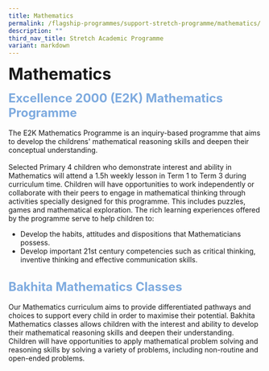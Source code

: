 ```yaml
---
title: Mathematics
permalink: /flagship-programmes/support-stretch-programme/mathematics/
description: ""
third_nav_title: Stretch Academic Programme
variant: markdown
---
```

<b><font size="6">Mathematics</font></b>

<b><font size="5" color="#7daadf">Excellence 2000 (E2K) Mathematics Programme</font></b>
<br>
<br>
The E2K Mathematics Programme is an inquiry-based programme that aims to develop the childrens' mathematical reasoning skills and deepen their conceptual understanding.  
<br>
Selected Primary 4 children who demonstrate interest and ability in Mathematics will attend a 1.5h weekly lesson in Term 1 to Term 3 during curriculum time. Children will have opportunities to work independently or collaborate with their peers to engage in mathematical thinking through activities specially designed for this programme. This includes puzzles, games and mathematical exploration. The rich learning experiences offered by the programme serve to help children to:  
 
*   Develop the habits, attitudes and dispositions that Mathematicians possess.
*   Develop important 21st century competencies such as critical thinking, inventive thinking and effective communication skills.

 <br> 
<b><font size="5" color="#7daadf">Bakhita Mathematics Classes</font></b>
<br>
<br>
Our Mathematics curriculum aims to provide differentiated pathways and choices to support every child in order to maximise their potential. Bakhita Mathematics classes allows children with the interest and ability to develop their mathematical reasoning skills and deepen their understanding. Children will have opportunities to apply mathematical problem solving and reasoning skills by solving a variety of problems, including non-routine and open-ended problems.